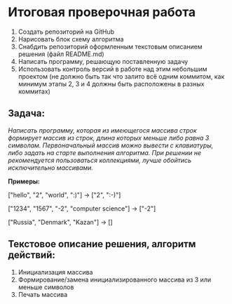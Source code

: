 # Итоговая проверочная работа

1. Создать репозиторий на GitHub
2. Нарисовать блок схему алгоритма
3. Снабдить репозиторий оформленным текстовым описанием решения (файл README.md)
4. Написать программу, решающую поставленную задачу
5. Использовать контроль версий в работе над этим небольшим проектом (не должно быть так что залито всё одним коммитом, как минимум этапы 2, 3 и 4 должны быть расположены в разных коммитах)

## **Задача:** 
*Написать программу, которая из имеющегося массива строк формирует массив из строк, длина которых меньше либо равна 3 символам. Первоначальный массив можно вывести с клавиатуры, либо задать на старте выполнения алгоритма. При решении не рекомендуется пользоваться коллекциями, лучше обойтись исключительно массивами.*

**Примеры:**

["hello", "2", "world", ":)"] → ["2", ":-)"]

["1234", "1567", "-2", "computer science"] → ["-2"]

["Russia", "Denmark", "Kazan"] → []

## **Текстовое описание решения, алгоритм действий:**
1. Инициализация массива
2. Формирование/замена инициализированного массива из 3 или меньше символов
3. Печать массива 
